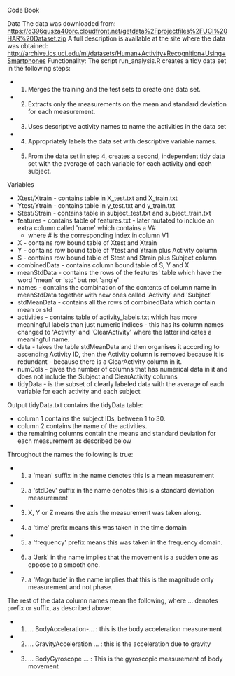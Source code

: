 Code Book

Data
The data was downloaded from:
https://d396qusza40orc.cloudfront.net/getdata%2Fprojectfiles%2FUCI%20HAR%20Dataset.zip
A full description is available at the site where the data was obtained:
http://archive.ics.uci.edu/ml/datasets/Human+Activity+Recognition+Using+Smartphones
Functionality:
The script run_analysis.R creates a tidy data set in the following steps:
* 1. Merges the training and the test sets to create one data set.
* 2. Extracts only the measurements on the mean and standard deviation for each measurement.
* 3. Uses descriptive activity names to name the activities in the data set
* 4. Appropriately labels the data set with descriptive variable names.
* 5. From the data set in step 4, creates a second, independent tidy data set with the average of each variable for each activity and each subject.

Variables
* Xtest/Xtrain - contains table in X_test.txt and X_train.txt
* Ytest/Ytrain - contains table in y_test.txt and y_train.txt
* Stest/Strain - contains table in subject_test.txt and subject_train.txt
* features - contains table of features.txt - later mutated to include an extra column called 'name' which contains a V# 
	 - where # is the corresponding index in column V1
* X - contains row bound table of Xtest and Xtrain
* Y - contains row bound table of Ytest and Ytrain plus Activity column
* S - contains row bound table of Stest and Strain plus Subject column
* combinedData - contains column bound table of S, Y and X
* meanStdData - contains the rows of the features' table which have the word 'mean' or 'std' but not 'angle'
* names - contains the combination of the contents of column name in meanStdData together with new ones called 'Activity' and 'Subject'
* stdMeanData - contains all the rows of combinedData which contain mean or std
* activities - contains table of activity_labels.txt which has more meaningful labels than just numeric indices
	   - this has its column names changed to 'Activity' and 'ClearActivity' where the latter indicates a meaningful name.
* data 	- takes the table stdMeanData and then organises it according to ascending Activity ID, then the Activity column is removed because it is redundant
     	- because there is a ClearActivity column in it.
* numCols - gives the number of columns that has numerical data in it and does not include the Subject and ClearActivity columns
* tidyData - is the subset of clearly labeled data with the average of each variable for each activity and each subject

Output
tidyData.txt contains the tidyData table:
- column 1 contains the subject IDs, between 1 to 30.
- column 2 contains the name of the activities.
- the remaining columns contain the means and standard deviation for each measurement as described below

Throughout the names the following is true:
* 1. a 'mean' suffix in the name denotes this is a mean measurement
* 2. a 'stdDev' suffix in the name denotes this is a standard deviation measurement
* 3. X, Y or Z means the axis the measurement was taken along.
* 4. a 'time' prefix means this was taken in the time domain
* 5. a 'frequency' prefix means this was taken in the frequency domain.
* 6. a 'Jerk' in the name implies that the movement is a sudden one as oppose to a smooth one.
* 7. a 'Magnitude' in the name implies that this is the magnitude only measurement and not phase.

The rest of the data column names mean the following, where ... denotes prefix or suffix, as described above:
* 1. ... BodyAcceleration-... : this is the body acceleration measurement
* 2. ... GravityAcceleration ... : this is the acceleration due to gravity
* 3. ... BodyGyroscope ... : This is the gyroscopic measurement of body movement
 
